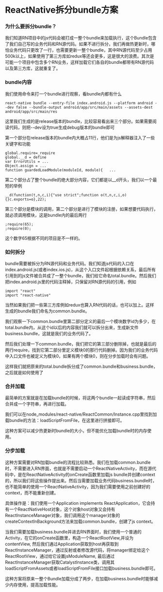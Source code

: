 # ReactNative拆分bundle方案

### 为什么要拆分bundle？

我们知道RN项目中的js代码会被打成一整个bundle来加载执行，这个Bundle包含了我们自己写的业务代码和RN源代码。如果不进行拆分，我们再做热更新时，哪怕业务代码只更改了一行，也需要更新一整个bundle，其中RN源代码至少占用500k以上，如果使用了第三方库如redux等还会更多，这是很大的浪费。其次是可能一个项目中包含多个RN业务，这样加载它们各自的bundle都带有RN源代码以及第三方库，这就重复了。

### bundle内容

我们使用命令来打一个bundle进行观察，看bundle内都有什么

	react-native bundle --entry-file index.android.js --platform android --dev false --bundle-output android/app/src/main/assets --assets-dest android/app/src/main/res

这里我们生成的是release版本的bundle，比较容易看出来三个部分。如果需要阅读代码，则把--dev设为true生成debug版本的bundle即可

第一个部分在release版本的bundle内大概占11行，他们是为js解释器注入了一些关键字和功能

	global.require=_require
	global.__d = define
	var ErrorUtils = ...
	Object.assign = ...
	function guardedLoadModule(moduleId, module){	...

第二个部分占了整个bundle的绝大部分内容，它们都是以\_\_d开头，我们以一个最短的举例

	__d(function(t,n,c,i){"use strict";function o(t,n,c,i,o){}c.exports=o},22);

第三个部分是模块的调用，第二个部分是进行了模块的注册，如果想要代码执行，就必须调用模块，这是bundle内的最后两行
	
	;require(65);
	;require(0);
这个数字65根据不同的项目是不一样的。

### 如何拆分

bundle需要被拆分为RN源代码和业务代码。我们知道js代码的入口在index.android.js(或者index.ios.js)，从这个入口文件起根据依赖关系，最后所有引用到的js文件被合并成了一整个bundle，我们给它命名total.bundle。然后我们把index.android.js里的代码注释掉，只保留对RN源代码的引用，例如

	import "react"
	import "react-native"

当然如果我们把一些第三方库例如redux也算入RN代码的话，也可以加上。这样生成的bundle我们命名为common.bundle。

我们观察一下common.bundle里第二部分定义的最后一个模块数字id为多少，在total.bundle内，从这个id以后的内容我们就可以拆分出来，生成新文件business.bundle，这就是我们的业务代码了。

然后我们处理一下common.bundle，我们把它的第三部分删除掉，也就是最后的两行require，找到它第二部分里定义模块0的那行代码删掉。因为我们的业务代码中入口文件也被定义为模块0，如果有两个模块0，则在分步加载时会有问题。

这样我们就把原来的total.bundle拆分成了common.bundle和business.bundle，之后就是如何使用了

### 合并加载

最简单的方案就是在加载bundle的时候，将这两个bundle一起读成字符串，然后合并成一个字符串，再进行加载。

我们可以在node_modules/react-native/ReactCommon/Instance.cpp里找到加载bundle的方法：loadScriptFromFile，在这里进行拼接即可。

这种方案可以减少热更新时bundle的大小，但不能优化加载bundle时的内存使用。

### 分步加载

这种方案需要对RN加载bundle的流程比较熟悉。我们在加载common.bundle时，不需要进入RN界面，也就是不需要启动一个ReactNativeActivity，而在源代码中，是在ReactNativeActivity的onCreate函数里加载js bundle并创建context的，所以我们将这些操作提出来。然后当需要加载业务代码business.bundle时，也不能简单的使用一个ReactNativeActivity，因为我们需要使用之前创建好的context，而不能重新创建。

具体操作是：我们使用一个Application implements ReactApplication，它会持有一个ReactNativeHost对象，这个对象host对象又会持有ReactInstanceManager对象，我们调用这个manager对象的createContextInBackground方法来加载common.bundle，创建了js context。

当我们需要加载business.bundle并进去RN界面时，我们使用一个普通的Activity，在它的onCreate函数里，构造一个ReactRootView,并设为contentView, 然后我们通过Application获取到host再获取到ReactInstanceManager，通过反射或者修改源代码，将manager绑定给这个ReactRootView，通过给它设置jsModuleName, 最后通过ReactInstanceManager获取CatalystInstance类，调用其loadScriptFromAssets或者loadScriptFromFile接口加载business.bundle即可。

这种方案将原来一整个Bundle加载分成了两步，在加载business.bundle时能够减少内存使用，提高加载性能。